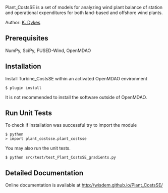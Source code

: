 Plant_CostsSE is a set of models for analyzing wind plant balance of station and operational expenditures for both land-based and offshore wind plants.

Author: [K. Dykes](mailto:katherine.dykes@nrel.gov)

## Prerequisites

NumPy, SciPy, FUSED-Wind, OpenMDAO

## Installation

Install Turbine_CostsSE within an activated OpenMDAO environment

	$ plugin install

It is not recommended to install the software outside of OpenMDAO.

## Run Unit Tests

To check if installation was successful try to import the module

	$ python
	> import plant_costsse.plant_costsse

You may also run the unit tests.

	$ python src/test/test_Plant_CostsSE_gradients.py

## Detailed Documentation

Online documentation is available at <http://wisdem.github.io/Plant_CostsSE/>